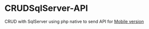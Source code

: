 # CRUDSqlServer-API

CRUD with SqlServer using php native to send API for [Mobile version](https://github.com/fhmanwar/ConsumpeAPI-Mobile.git)
